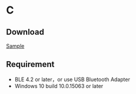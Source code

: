 # C

## Download

[Sample](https://focus-resource.oss-accelerate-overseas.aliyuncs.com/universal/crimson-sdk-prebuild/1.0.3/win/win.rar)

## Requirement

- BLE 4.2 or later，or use USB Bluetooth Adapter
- Windows 10 build 10.0.15063 or later
